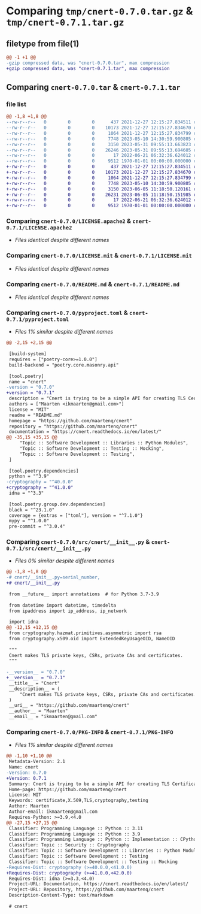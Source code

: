 # Comparing `tmp/cnert-0.7.0.tar.gz` & `tmp/cnert-0.7.1.tar.gz`

## filetype from file(1)

```diff
@@ -1 +1 @@
-gzip compressed data, was "cnert-0.7.0.tar", max compression
+gzip compressed data, was "cnert-0.7.1.tar", max compression
```

## Comparing `cnert-0.7.0.tar` & `cnert-0.7.1.tar`

### file list

```diff
@@ -1,8 +1,8 @@
--rw-r--r--   0        0        0      437 2021-12-27 12:15:27.834511 cnert-0.7.0/LICENSE
--rw-r--r--   0        0        0    10173 2021-12-27 12:15:27.834670 cnert-0.7.0/LICENSE.apache2
--rw-r--r--   0        0        0     1064 2021-12-27 12:15:27.834799 cnert-0.7.0/LICENSE.mit
--rw-r--r--   0        0        0     7748 2023-05-10 14:30:59.900805 cnert-0.7.0/README.md
--rw-r--r--   0        0        0     3150 2023-05-31 09:55:13.663823 cnert-0.7.0/pyproject.toml
--rw-r--r--   0        0        0    26246 2023-05-31 09:55:13.694605 cnert-0.7.0/src/cnert/__init__.py
--rw-r--r--   0        0        0       17 2022-06-21 06:32:36.624012 cnert-0.7.0/src/cnert/py.typed
--rw-r--r--   0        0        0     9512 1970-01-01 00:00:00.000000 cnert-0.7.0/PKG-INFO
+-rw-r--r--   0        0        0      437 2021-12-27 12:15:27.834511 cnert-0.7.1/LICENSE
+-rw-r--r--   0        0        0    10173 2021-12-27 12:15:27.834670 cnert-0.7.1/LICENSE.apache2
+-rw-r--r--   0        0        0     1064 2021-12-27 12:15:27.834799 cnert-0.7.1/LICENSE.mit
+-rw-r--r--   0        0        0     7748 2023-05-10 14:30:59.900805 cnert-0.7.1/README.md
+-rw-r--r--   0        0        0     3150 2023-06-05 11:18:50.120161 cnert-0.7.1/pyproject.toml
+-rw-r--r--   0        0        0    26231 2023-06-05 11:18:50.151985 cnert-0.7.1/src/cnert/__init__.py
+-rw-r--r--   0        0        0       17 2022-06-21 06:32:36.624012 cnert-0.7.1/src/cnert/py.typed
+-rw-r--r--   0        0        0     9512 1970-01-01 00:00:00.000000 cnert-0.7.1/PKG-INFO
```

### Comparing `cnert-0.7.0/LICENSE.apache2` & `cnert-0.7.1/LICENSE.apache2`

 * *Files identical despite different names*

### Comparing `cnert-0.7.0/LICENSE.mit` & `cnert-0.7.1/LICENSE.mit`

 * *Files identical despite different names*

### Comparing `cnert-0.7.0/README.md` & `cnert-0.7.1/README.md`

 * *Files identical despite different names*

### Comparing `cnert-0.7.0/pyproject.toml` & `cnert-0.7.1/pyproject.toml`

 * *Files 1% similar despite different names*

```diff
@@ -2,15 +2,15 @@
 
 [build-system]
 requires = ["poetry-core>=1.0.0"]
 build-backend = "poetry.core.masonry.api"
 
 [tool.poetry]
 name = "cnert"
-version = "0.7.0"
+version = "0.7.1"
 description = "Cnert is trying to be a simple API for creating TLS Certificates testing purposes."
 authors = ["Maarten <ikmaarten@gmail.com>"]
 license = "MIT"
 readme = "README.md"
 homepage = "https://github.com/maartenq/cnert"
 repository = "https://github.com/maartenq/cnert"
 documentation = "https://cnert.readthedocs.io/en/latest/"
@@ -35,15 +35,15 @@
     "Topic :: Software Development :: Libraries :: Python Modules",
     "Topic :: Software Development :: Testing :: Mocking",
     "Topic :: Software Development :: Testing",
 ]
 
 [tool.poetry.dependencies]
 python = "^3.9"
-cryptography = "^40.0.0"
+cryptography = "^41.0.0"
 idna = "^3.3"
 
 [tool.poetry.group.dev.dependencies]
 black = "^23.1.0"
 coverage = {extras = ["toml"], version = "^7.1.0"}
 mypy = "^1.0.0"
 pre-commit = "^3.0.4"
```

### Comparing `cnert-0.7.0/src/cnert/__init__.py` & `cnert-0.7.1/src/cnert/__init__.py`

 * *Files 0% similar despite different names*

```diff
@@ -1,8 +1,8 @@
-# cnert/__init__.py=serial_number,
+# cnert/__init__.py
 
 from __future__ import annotations  # for Python 3.7-3.9
 
 from datetime import datetime, timedelta
 from ipaddress import ip_address, ip_network
 
 import idna
@@ -12,15 +12,15 @@
 from cryptography.hazmat.primitives.asymmetric import rsa
 from cryptography.x509.oid import ExtendedKeyUsageOID, NameOID
 
 """
 Cnert makes TLS private keys, CSRs, private CAs and certificates.
 """
 
-__version__ = "0.7.0"
+__version__ = "0.7.1"
 __title__ = "Cnert"
 __description__ = (
     "Cnert makes TLS private keys, CSRs, private CAs and certificates."
 )
 __uri__ = "https://github.com/maartenq/cnert"
 __author__ = "Maarten"
 __email__ = "ikmaarten@gmail.com"
```

### Comparing `cnert-0.7.0/PKG-INFO` & `cnert-0.7.1/PKG-INFO`

 * *Files 1% similar despite different names*

```diff
@@ -1,10 +1,10 @@
 Metadata-Version: 2.1
 Name: cnert
-Version: 0.7.0
+Version: 0.7.1
 Summary: Cnert is trying to be a simple API for creating TLS Certificates testing purposes.
 Home-page: https://github.com/maartenq/cnert
 License: MIT
 Keywords: certificate,X.509,TLS,cryptography,testing
 Author: Maarten
 Author-email: ikmaarten@gmail.com
 Requires-Python: >=3.9,<4.0
@@ -27,15 +27,15 @@
 Classifier: Programming Language :: Python :: 3.11
 Classifier: Programming Language :: Python :: 3.9
 Classifier: Programming Language :: Python :: Implementation :: CPython
 Classifier: Topic :: Security :: Cryptography
 Classifier: Topic :: Software Development :: Libraries :: Python Modules
 Classifier: Topic :: Software Development :: Testing
 Classifier: Topic :: Software Development :: Testing :: Mocking
-Requires-Dist: cryptography (>=40.0.0,<41.0.0)
+Requires-Dist: cryptography (>=41.0.0,<42.0.0)
 Requires-Dist: idna (>=3.3,<4.0)
 Project-URL: Documentation, https://cnert.readthedocs.io/en/latest/
 Project-URL: Repository, https://github.com/maartenq/cnert
 Description-Content-Type: text/markdown
 
 # cnert
```

